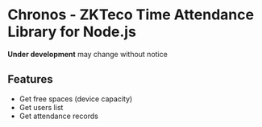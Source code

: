 # Chronos - ZKTeco Time Attendance Library for Node.js

**Under development** may change without notice

## Features
- Get free spaces (device capacity)
- Get users list
- Get attendance records
